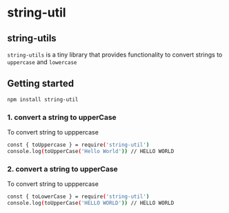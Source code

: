 # string-util
## string-utils
`string-utils` is a tiny library that provides functionality to convert strings to `uppercase` and `lowercase`

## Getting started
```bash
npm install string-util
```

### 1. convert a string to upperCase
To convert string to upppercase
```bash
const { toUppercase } = require('string-util')
console.log(toUpperCase('Hello World')) // HELLO WORLD
```
### 2. convert a string to upperCase
To convert string to upppercase
```bash
const { toLowerCase } = require('string-util')
console.log(toUpperCase('HELLO WORLD')) // HELLO WORLD
```
